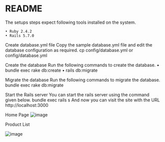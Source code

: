 # README
The setups steps expect following tools installed on the system.

    • Ruby 2.4.2
    • Rails 5.7.0

Create database.yml file
Copy the sample database.yml file and edit the database configuration as required.
cp config/database.yml  or  config/database.yml

Create the database
Run the following commands to create the database.
    • bundle exec rake db:create
    • rails db:migrate



Migrate the database
Run the following commands to migrate the database.
bundle exec rake db:migrate

 Start the Rails server
You can start the rails server using the command given below.
bundle exec rails s
And now you can visit the site with the URL  http://localhost:3000

Home Page
![image](https://user-images.githubusercontent.com/81669250/124554870-0fe1af80-de54-11eb-82e8-5edb3dbe9991.png)

Product List 

![image](https://user-images.githubusercontent.com/81669250/124554935-2556d980-de54-11eb-81f4-9c15b66ea10d.png)

